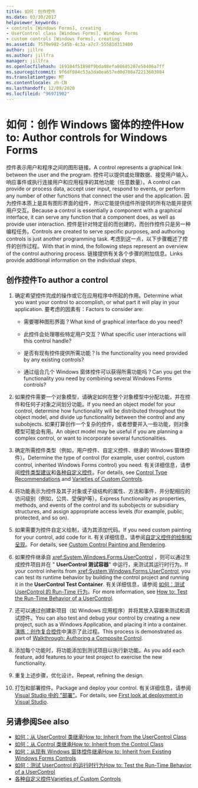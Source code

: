 ```yaml
---
title: 如何：创作控件
ms.date: 03/30/2017
helpviewer_keywords:
- controls [Windows Forms], creating
- UserControl class [Windows Forms], Windows Forms
- custom controls [Windows Forms], creating
ms.assetid: 7570e982-545b-4c3a-a7c7-55581d313400
author: jillre
ms.author: jillfra
manager: jillfra
ms.openlocfilehash: 169104f51898f9bda08efa08685207e50406a7ff
ms.sourcegitcommit: 9f6df084c53a3da0ea657ed0d708a72213683084
ms.translationtype: MT
ms.contentlocale: zh-CN
ms.lasthandoff: 12/09/2020
ms.locfileid: "96971902"
---
```

# <a name="how-to-author-controls-for-windows-forms"></a><span data-ttu-id="cb524-102">如何：创作 Windows 窗体的控件</span><span class="sxs-lookup"><span data-stu-id="cb524-102">How to: Author controls for Windows Forms</span></span>

<span data-ttu-id="cb524-103">控件表示用户和程序之间的图形链接。</span><span class="sxs-lookup"><span data-stu-id="cb524-103">A control represents a graphical link between the user and the program.</span></span> <span data-ttu-id="cb524-104">控件可以提供或处理数据、接受用户输入、响应事件或执行连接用户和应用程序的其他功能（任意数量）。</span><span class="sxs-lookup"><span data-stu-id="cb524-104">A control can provide or process data, accept user input, respond to events, or perform any number of other functions that connect the user and the application.</span></span> <span data-ttu-id="cb524-105">因为控件本质上是具有图形界面的组件，所以它能提供组件所提供的所有功能并提供用户交互。</span><span class="sxs-lookup"><span data-stu-id="cb524-105">Because a control is essentially a component with a graphical interface, it can serve any function that a component does, as well as provide user interaction.</span></span> <span data-ttu-id="cb524-106">控件是针对特定目的而创建的，而创作控件只是另一种编程任务。</span><span class="sxs-lookup"><span data-stu-id="cb524-106">Controls are created to serve specific purposes, and authoring controls is just another programming task.</span></span> <span data-ttu-id="cb524-107">考虑到这一点，以下步骤概述了控件的创作过程。</span><span class="sxs-lookup"><span data-stu-id="cb524-107">With that in mind, the following steps represent an overview of the control authoring process.</span></span> <span data-ttu-id="cb524-108">链接提供有关各个步骤的附加信息。</span><span class="sxs-lookup"><span data-stu-id="cb524-108">Links provide additional information on the individual steps.</span></span>

## <a name="to-author-a-control"></a><span data-ttu-id="cb524-109">创作控件</span><span class="sxs-lookup"><span data-stu-id="cb524-109">To author a control</span></span>

1. <span data-ttu-id="cb524-110">确定希望控件完成的操作或它在应用程序中所起的作用。</span><span class="sxs-lookup"><span data-stu-id="cb524-110">Determine what you want your control to accomplish, or what part it will play in your application.</span></span> <span data-ttu-id="cb524-111">要考虑的因素有：</span><span class="sxs-lookup"><span data-stu-id="cb524-111">Factors to consider are:</span></span>

    - <span data-ttu-id="cb524-112">需要哪种图形界面？</span><span class="sxs-lookup"><span data-stu-id="cb524-112">What kind of graphical interface do you need?</span></span>

    - <span data-ttu-id="cb524-113">此控件会处理哪些特定用户交互？</span><span class="sxs-lookup"><span data-stu-id="cb524-113">What specific user interactions will this control handle?</span></span>

    - <span data-ttu-id="cb524-114">是否有现有控件提供所需功能？</span><span class="sxs-lookup"><span data-stu-id="cb524-114">Is the functionality you need provided by any existing controls?</span></span>

    - <span data-ttu-id="cb524-115">通过组合几个 Windows 窗体控件可以获得所需功能吗？</span><span class="sxs-lookup"><span data-stu-id="cb524-115">Can you get the functionality you need by combining several Windows Forms controls?</span></span>

2. <span data-ttu-id="cb524-116">如果控件需要一个对象模型，请确定如何在整个对象模型中分配功能，并在控件和任何子对象之间划分功能。</span><span class="sxs-lookup"><span data-stu-id="cb524-116">If you need an object model for your control, determine how functionality will be distributed throughout the object model, and divide up functionality between the control and any subobjects.</span></span> <span data-ttu-id="cb524-117">如果打算创作一个复杂的控件，或者想要并入一些功能，则对象模型可能会有用。</span><span class="sxs-lookup"><span data-stu-id="cb524-117">An object model may be useful if you are planning a complex control, or want to incorporate several functionalities.</span></span>

3. <span data-ttu-id="cb524-118">确定所需控件类型（例如，用户控件、自定义控件、继承的 Windows 窗体控件）。</span><span class="sxs-lookup"><span data-stu-id="cb524-118">Determine the type of control (for example, user control, custom control, inherited Windows Forms control) you need.</span></span> <span data-ttu-id="cb524-119">有关详细信息，请参阅[控件类型建议](control-type-recommendations.md)和[各种自定义控件](varieties-of-custom-controls.md)。</span><span class="sxs-lookup"><span data-stu-id="cb524-119">For details, see [Control Type Recommendations](control-type-recommendations.md) and [Varieties of Custom Controls](varieties-of-custom-controls.md).</span></span>

4. <span data-ttu-id="cb524-120">将功能表示为控件及其子对象或子级结构的属性、方法和事件，并分配相应的访问级别（例如，公共、受保护等）。</span><span class="sxs-lookup"><span data-stu-id="cb524-120">Express functionality as properties, methods, and events of the control and its subobjects or subsidiary structures, and assign appropriate access levels (for example, public, protected, and so on).</span></span>

5. <span data-ttu-id="cb524-121">如果需要为控件自定义绘制，请为其添加代码。</span><span class="sxs-lookup"><span data-stu-id="cb524-121">If you need custom painting for your control, add code for it.</span></span> <span data-ttu-id="cb524-122">有关详细信息，请参阅[自定义控件的绘制和呈现](custom-control-painting-and-rendering.md)。</span><span class="sxs-lookup"><span data-stu-id="cb524-122">For details, see [Custom Control Painting and Rendering](custom-control-painting-and-rendering.md).</span></span>

6. <span data-ttu-id="cb524-123">如果控件继承自 <xref:System.Windows.Forms.UserControl> ，则可以通过生成控件项目并在 " **UserControl 测试容器**" 中运行，来测试其运行时行为。</span><span class="sxs-lookup"><span data-stu-id="cb524-123">If your control inherits from <xref:System.Windows.Forms.UserControl>, you can test its runtime behavior by building the control project and running it in the **UserControl Test Container**.</span></span> <span data-ttu-id="cb524-124">有关详细信息，请参阅 [如何：测试 UserControl 的 Run-Time 行为](how-to-test-the-run-time-behavior-of-a-usercontrol.md)。</span><span class="sxs-lookup"><span data-stu-id="cb524-124">For more information, see [How to: Test the Run-Time Behavior of a UserControl](how-to-test-the-run-time-behavior-of-a-usercontrol.md).</span></span>

7. <span data-ttu-id="cb524-125">还可以通过创建新项目（如 Windows 应用程序）并将其放入容器来测试和调试控件。</span><span class="sxs-lookup"><span data-stu-id="cb524-125">You can also test and debug your control by creating a new project, such as a Windows Application, and placing it into a container.</span></span> <span data-ttu-id="cb524-126">[演练：创作复合控件](walkthrough-authoring-a-composite-control-with-visual-csharp.md)中演示了此过程。</span><span class="sxs-lookup"><span data-stu-id="cb524-126">This process is demonstrated as part of [Walkthrough: Authoring a Composite Control](walkthrough-authoring-a-composite-control-with-visual-csharp.md).</span></span>

8. <span data-ttu-id="cb524-127">添加每个功能时，将功能添加到测试项目以执行新功能。</span><span class="sxs-lookup"><span data-stu-id="cb524-127">As you add each feature, add features to your test project to exercise the new functionality.</span></span>

9. <span data-ttu-id="cb524-128">重复上述步骤，优化设计。</span><span class="sxs-lookup"><span data-stu-id="cb524-128">Repeat, refining the design.</span></span>

10. <span data-ttu-id="cb524-129">打包和部署控件。</span><span class="sxs-lookup"><span data-stu-id="cb524-129">Package and deploy your control.</span></span> <span data-ttu-id="cb524-130">有关详细信息，请参阅 [Visual Studio 中的 "部署"](/visualstudio/deployment/deploying-applications-services-and-components)。</span><span class="sxs-lookup"><span data-stu-id="cb524-130">For details, see [First look at deployment in Visual Studio](/visualstudio/deployment/deploying-applications-services-and-components).</span></span>

## <a name="see-also"></a><span data-ttu-id="cb524-131">另请参阅</span><span class="sxs-lookup"><span data-stu-id="cb524-131">See also</span></span>

- [<span data-ttu-id="cb524-132">如何：从 UserControl 类继承</span><span class="sxs-lookup"><span data-stu-id="cb524-132">How to: Inherit from the UserControl Class</span></span>](how-to-inherit-from-the-usercontrol-class.md)
- [<span data-ttu-id="cb524-133">如何：从 Control 类继承</span><span class="sxs-lookup"><span data-stu-id="cb524-133">How to: Inherit from the Control Class</span></span>](how-to-inherit-from-the-control-class.md)
- [<span data-ttu-id="cb524-134">如何：从现有 Windows 窗体控件继承</span><span class="sxs-lookup"><span data-stu-id="cb524-134">How to: Inherit from Existing Windows Forms Controls</span></span>](how-to-inherit-from-existing-windows-forms-controls.md)
- [<span data-ttu-id="cb524-135">如何：测试 UserControl 的运行时行为</span><span class="sxs-lookup"><span data-stu-id="cb524-135">How to: Test the Run-Time Behavior of a UserControl</span></span>](how-to-test-the-run-time-behavior-of-a-usercontrol.md)
- [<span data-ttu-id="cb524-136">各种自定义控件</span><span class="sxs-lookup"><span data-stu-id="cb524-136">Varieties of Custom Controls</span></span>](varieties-of-custom-controls.md)
